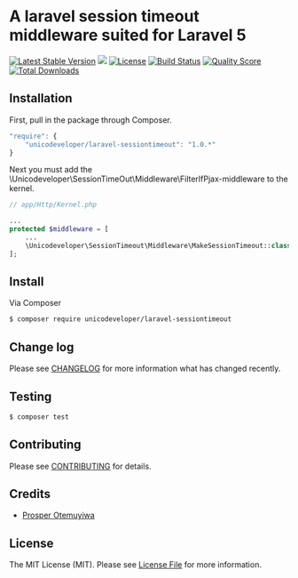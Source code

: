 # A laravel session timeout middleware suited for Laravel 5

[![Latest Stable Version](https://poser.pugx.org/unicodeveloper/laravel-sessiontimeout/v/stable.svg)](https://packagist.org/packages/unicodeveloper/laravel-sessiontimeout)
![](https://img.shields.io/badge/unicodeveloper-approved-brightgreen.svg)
[![License](https://poser.pugx.org/unicodeveloper/laravel-sessiontimeout/license.svg)](LICENSE.md)
[![Build Status](https://img.shields.io/travis/unicodeveloper/laravel-sessiontimeout.svg)](https://travis-ci.org/unicodeveloper/laravel-mentions)
[![Quality Score](https://img.shields.io/scrutinizer/g/unicodeveloper/laravel-sessiontimeout.svg?style=flat-square)](https://scrutinizer-ci.com/g/unicodeveloper/laravel-sessiontimeout)
[![Total Downloads](https://img.shields.io/packagist/dt/unicodeveloper/laravel-sessiontimeout.svg?style=flat-square)](https://packagist.org/packages/unicodeveloper/laravel-sessiontimeout)



## Installation

First, pull in the package through Composer.

```js
"require": {
    "unicodeveloper/laravel-sessiontimeout": "1.0.*"
}
```

Next you must add the \Unicodeveloper\SessionTimeOut\Middleware\FilterIfPjax-middleware to the kernel.

```php
// app/Http/Kernel.php

...
protected $middleware = [
    ...
    \Unicodeveloper\SessionTimeout\Middleware\MakeSessionTimeout::class,
];
```

## Install

Via Composer

``` bash
$ composer require unicodeveloper/laravel-sessiontimeout
```

## Change log

Please see [CHANGELOG](CHANGELOG.md) for more information what has changed recently.

## Testing

``` bash
$ composer test
```

## Contributing

Please see [CONTRIBUTING](CONTRIBUTING.md) for details.


## Credits

- [Prosper Otemuyiwa](https://twitter.com/unicodeveloper)

## License

The MIT License (MIT). Please see [License File](LICENSE.md) for more information.

